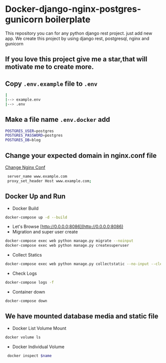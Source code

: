 # Docker-django-nginx-postgres-gunicorn boilerplate
This repository you can for any python django rest project. just add new app. We create this project by using
django rest, postgresql, nginx and gunicorn

If you love this project give me a star,that will motivate me to create more.
-------------------------------------------


Copy `.env.example` file to `.env`
-------------------------------------------
```bash
|
|--> example.env
|--> .env
```

Make a file name `.env.docker` add 
-----------------------------------------
```sh
POSTGRES_USER=postgres
POSTGRES_PASSWORD=postgres
POSTGRES_DB=blog
```

Change your expected domain in nginx.conf file
-----------------------------------------
[Change Nginx Conf](nginx/nginx.conf)
```sh
 server_name www.example.com
 proxy_set_header Host www.example.com;
```


## Docker Up and Run

 - Docker Build
```sh
docker-compose up -d --build
```
- Let's Browse [http://0.0.0.0:8086](http://0.0.0.0:8086)
- Migration and super user create
```sh
docker-compose exec web python manage.py migrate --noinput
docker-compose exec web python manage.py createsuperuser
```
- Collect Statics 
```sh
docker-compose exec web python manage.py collectstatic --no-input --clear
```
- Check Logs
```sh
docker-compose logs -f
``` 
- Container down
```sh
docker-compose down
```

We have mounted database media and static file
-----------------------------------------
- Docker List Volume Mount
```sh
docker volume ls
```
- Docker Individual Volume
```sh
 docker inspect $name
```
